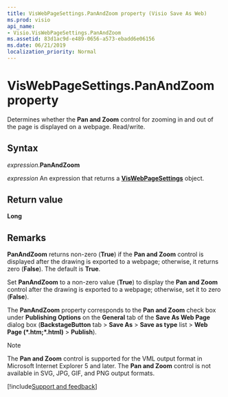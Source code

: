 ```yaml
---
title: VisWebPageSettings.PanAndZoom property (Visio Save As Web)
ms.prod: visio
api_name:
- Visio.VisWebPageSettings.PanAndZoom
ms.assetid: 83d1ac9d-e489-0656-a573-ebadd6e06156
ms.date: 06/21/2019
localization_priority: Normal
---
```



# VisWebPageSettings.PanAndZoom property

Determines whether the **Pan and Zoom** control for zooming in and out of the page is displayed on a webpage. Read/write.


## Syntax

_expression_.**PanAndZoom**

_expression_ An expression that returns a **[VisWebPageSettings](Visio.VisWebPageSettings.md)** object.


## Return value

**Long**


## Remarks

**PanAndZoom** returns non-zero (**True**) if the **Pan and Zoom** control is displayed after the drawing is exported to a webpage; otherwise, it returns zero (**False**). The default is **True**.

Set **PanAndZoom** to a non-zero value (**True**) to display the **Pan and Zoom** control after the drawing is exported to a webpage; otherwise, set it to zero (**False**).

The **PanAndZoom** property corresponds to the **Pan and Zoom** check box under **Publishing Options** on the **General** tab of the **Save As Web Page** dialog box (**BackstageButton** tab > **Save As** > **Save as type** list > **Web Page (\*.htm;\*.html)** > **Publish**).

> [!NOTE] 
> The **Pan and Zoom** control is supported for the VML output format in Microsoft Internet Explorer 5 and later. The **Pan and Zoom** control is not available in SVG, JPG, GIF, and PNG output formats.

[!include[Support and feedback](~/includes/feedback-boilerplate.md)]